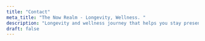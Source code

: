 ```yaml
---
title: "Contact"
meta_title: "The Now Realm - Longevity, Wellness. "
description: "Longevity and wellness journey that helps you stay present."
draft: false
---
```

